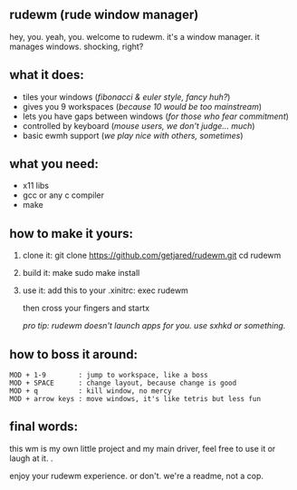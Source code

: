 rudewm (rude window manager)
-----------------------------

hey, you. yeah, you. welcome to rudewm.
it's a window manager. it manages windows. shocking, right?

what it does:
-------------
- tiles your windows (*fibonacci & euler style, fancy huh?*)
- gives you 9 workspaces (*because 10 would be too mainstream*)
- lets you have gaps between windows (*for those who fear commitment*)
- controlled by keyboard (*mouse users, we don't judge... much*)
- basic ewmh support (*we play nice with others, sometimes*)

what you need:
--------------
- x11 libs
- gcc or any c compiler
- make

how to make it yours:
---------------------
1. clone it:
   git clone https://github.com/getjared/rudewm.git
   cd rudewm

2. build it:
   make
   sudo make install

3. use it:
   add this to your .xinitrc:
   exec rudewm

   then cross your fingers and startx
   
   
   *pro tip: rudewm doesn't launch apps for you. use sxhkd or something.*
   

how to boss it around:
----------------------
```
MOD + 1-9        : jump to workspace, like a boss
MOD + SPACE      : change layout, because change is good
MOD + q          : kill window, no mercy
MOD + arrow keys : move windows, it's like tetris but less fun
```

final words:
------------
this wm is my own little project and my main driver, feel free to use it or laugh at it. .

enjoy your rudewm experience. or don't. we're a readme, not a cop.
